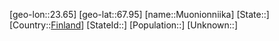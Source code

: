 ﻿---
location: [67.95,23.65]
type: City
tags:
- geo/City


SpocWebEntityId: 32625
isDeleted: false
confidential: public

---
[geo-lon::23.65]
[geo-lat::67.95]
[name::Muonionniika]
[State::]
[Country::[Finland](geo/Continent/Europe/Finland.md)]
[StateId::]
[Population::]
[Unknown::]

